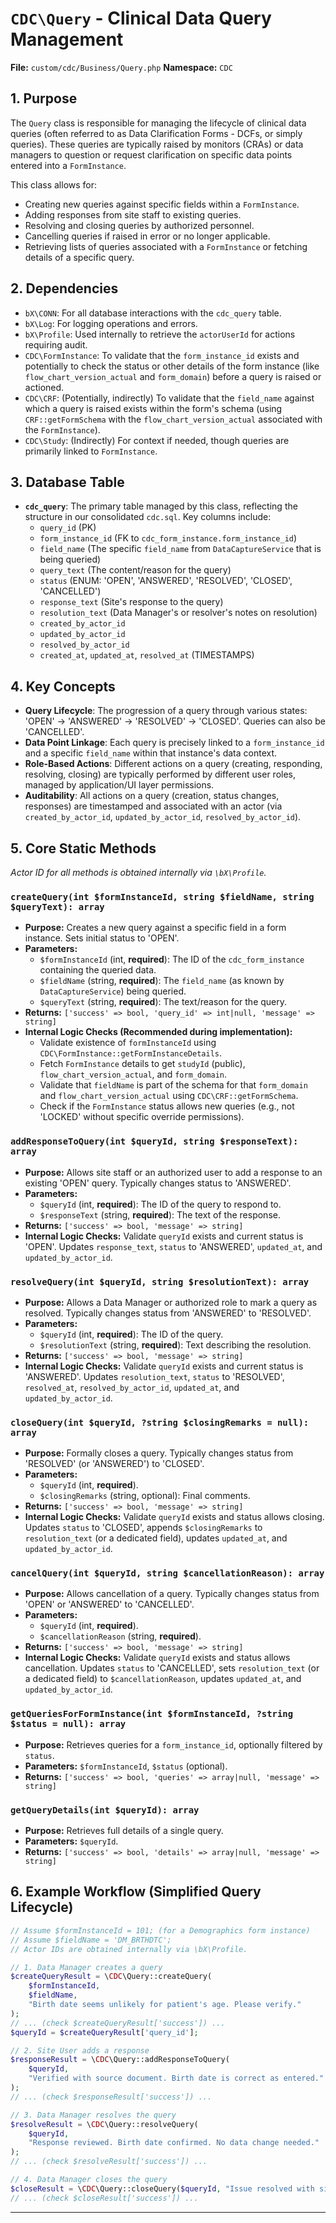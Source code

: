 # `CDC\Query` - Clinical Data Query Management

**File:** `custom/cdc/Business/Query.php`
**Namespace:** `CDC`

## 1. Purpose

The `Query` class is responsible for managing the lifecycle of clinical data queries (often referred to as Data Clarification Forms - DCFs, or simply queries). These queries are typically raised by monitors (CRAs) or data managers to question or request clarification on specific data points entered into a `FormInstance`.

This class allows for:
* Creating new queries against specific fields within a `FormInstance`.
* Adding responses from site staff to existing queries.
* Resolving and closing queries by authorized personnel.
* Cancelling queries if raised in error or no longer applicable.
* Retrieving lists of queries associated with a `FormInstance` or fetching details of a specific query.

## 2. Dependencies

* `bX\CONN`: For all database interactions with the `cdc_query` table.
* `bX\Log`: For logging operations and errors.
* `bX\Profile`: Used internally to retrieve the `actorUserId` for actions requiring audit.
* `CDC\FormInstance`: To validate that the `form_instance_id` exists and potentially to check the status or other details of the form instance (like `flow_chart_version_actual` and `form_domain`) before a query is raised or actioned.
* `CDC\CRF`: (Potentially, indirectly) To validate that the `field_name` against which a query is raised exists within the form's schema (using `CRF::getFormSchema` with the `flow_chart_version_actual` associated with the `FormInstance`).
* `CDC\Study`: (Indirectly) For context if needed, though queries are primarily linked to `FormInstance`.

## 3. Database Table

* **`cdc_query`**: The primary table managed by this class, reflecting the structure in our consolidated `cdc.sql`. Key columns include:
  * `query_id` (PK)
  * `form_instance_id` (FK to `cdc_form_instance.form_instance_id`)
  * `field_name` (The specific `field_name` from `DataCaptureService` that is being queried)
  * `query_text` (The content/reason for the query)
  * `status` (ENUM: 'OPEN', 'ANSWERED', 'RESOLVED', 'CLOSED', 'CANCELLED')
  * `response_text` (Site's response to the query)
  * `resolution_text` (Data Manager's or resolver's notes on resolution)
  * `created_by_actor_id`
  * `updated_by_actor_id`
  * `resolved_by_actor_id`
  * `created_at`, `updated_at`, `resolved_at` (TIMESTAMPS)

## 4. Key Concepts

* **Query Lifecycle**: The progression of a query through various states: 'OPEN' -> 'ANSWERED' -> 'RESOLVED' -> 'CLOSED'. Queries can also be 'CANCELLED'.
* **Data Point Linkage**: Each query is precisely linked to a `form_instance_id` and a specific `field_name` within that instance's data context.
* **Role-Based Actions**: Different actions on a query (creating, responding, resolving, closing) are typically performed by different user roles, managed by application/UI layer permissions.
* **Auditability**: All actions on a query (creation, status changes, responses) are timestamped and associated with an actor (via `created_by_actor_id`, `updated_by_actor_id`, `resolved_by_actor_id`).

## 5. Core Static Methods

*Actor ID for all methods is obtained internally via `\bX\Profile`.*

### `createQuery(int $formInstanceId, string $fieldName, string $queryText): array`

* **Purpose:** Creates a new query against a specific field in a form instance. Sets initial status to 'OPEN'.
* **Parameters:**
  * `$formInstanceId` (int, **required**): The ID of the `cdc_form_instance` containing the queried data.
  * `$fieldName` (string, **required**): The `field_name` (as known by `DataCaptureService`) being queried.
  * `$queryText` (string, **required**): The text/reason for the query.
* **Returns:** `['success' => bool, 'query_id' => int|null, 'message' => string]`
* **Internal Logic Checks (Recommended during implementation):**
  * Validate existence of `formInstanceId` using `CDC\FormInstance::getFormInstanceDetails`.
  * Fetch `FormInstance` details to get `studyId` (public), `flow_chart_version_actual`, and `form_domain`.
  * Validate that `fieldName` is part of the schema for that `form_domain` and `flow_chart_version_actual` using `CDC\CRF::getFormSchema`.
  * Check if the `FormInstance` status allows new queries (e.g., not 'LOCKED' without specific override permissions).

### `addResponseToQuery(int $queryId, string $responseText): array`

* **Purpose:** Allows site staff or an authorized user to add a response to an existing 'OPEN' query. Typically changes status to 'ANSWERED'.
* **Parameters:**
  * `$queryId` (int, **required**): The ID of the query to respond to.
  * `$responseText` (string, **required**): The text of the response.
* **Returns:** `['success' => bool, 'message' => string]`
* **Internal Logic Checks:** Validate `queryId` exists and current status is 'OPEN'. Updates `response_text`, `status` to 'ANSWERED', `updated_at`, and `updated_by_actor_id`.

### `resolveQuery(int $queryId, string $resolutionText): array`

* **Purpose:** Allows a Data Manager or authorized role to mark a query as resolved. Typically changes status from 'ANSWERED' to 'RESOLVED'.
* **Parameters:**
  * `$queryId` (int, **required**): The ID of the query.
  * `$resolutionText` (string, **required**): Text describing the resolution.
* **Returns:** `['success' => bool, 'message' => string]`
* **Internal Logic Checks:** Validate `queryId` exists and current status is 'ANSWERED'. Updates `resolution_text`, `status` to 'RESOLVED', `resolved_at`, `resolved_by_actor_id`, `updated_at`, and `updated_by_actor_id`.

### `closeQuery(int $queryId, ?string $closingRemarks = null): array`

* **Purpose:** Formally closes a query. Typically changes status from 'RESOLVED' (or 'ANSWERED') to 'CLOSED'.
* **Parameters:**
  * `$queryId` (int, **required**).
  * `$closingRemarks` (string, optional): Final comments.
* **Returns:** `['success' => bool, 'message' => string]`
* **Internal Logic Checks:** Validate `queryId` exists and status allows closing. Updates `status` to 'CLOSED', appends `$closingRemarks` to `resolution_text` (or a dedicated field), updates `updated_at`, and `updated_by_actor_id`.

### `cancelQuery(int $queryId, string $cancellationReason): array`

* **Purpose:** Allows cancellation of a query. Typically changes status from 'OPEN' or 'ANSWERED' to 'CANCELLED'.
* **Parameters:**
  * `$queryId` (int, **required**).
  * `$cancellationReason` (string, **required**).
* **Returns:** `['success' => bool, 'message' => string]`
* **Internal Logic Checks:** Validate `queryId` exists and status allows cancellation. Updates `status` to 'CANCELLED', sets `resolution_text` (or a dedicated field) to `$cancellationReason`, updates `updated_at`, and `updated_by_actor_id`.

### `getQueriesForFormInstance(int $formInstanceId, ?string $status = null): array`

* **Purpose:** Retrieves queries for a `form_instance_id`, optionally filtered by `status`.
* **Parameters:** `$formInstanceId`, `$status` (optional).
* **Returns:** `['success' => bool, 'queries' => array|null, 'message' => string]`

### `getQueryDetails(int $queryId): array`

* **Purpose:** Retrieves full details of a single query.
* **Parameters:** `$queryId`.
* **Returns:** `['success' => bool, 'details' => array|null, 'message' => string]`

## 6. Example Workflow (Simplified Query Lifecycle)

```php
// Assume $formInstanceId = 101; (for a Demographics form instance)
// Assume $fieldName = 'DM_BRTHDTC';
// Actor IDs are obtained internally via \bX\Profile.

// 1. Data Manager creates a query
$createQueryResult = \CDC\Query::createQuery(
    $formInstanceId,
    $fieldName,
    "Birth date seems unlikely for patient's age. Please verify."
);
// ... (check $createQueryResult['success']) ...
$queryId = $createQueryResult['query_id'];

// 2. Site User adds a response
$responseResult = \CDC\Query::addResponseToQuery(
    $queryId,
    "Verified with source document. Birth date is correct as entered."
);
// ... (check $responseResult['success']) ...

// 3. Data Manager resolves the query
$resolveResult = \CDC\Query::resolveQuery(
    $queryId,
    "Response reviewed. Birth date confirmed. No data change needed."
);
// ... (check $resolveResult['success']) ...

// 4. Data Manager closes the query
$closeResult = \CDC\Query::closeQuery($queryId, "Issue resolved with site confirmation.");
// ... (check $closeResult['success']) ...
```

---